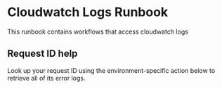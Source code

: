 # Cloudwatch Logs Runbook

This runbook contains workflows that access cloudwatch logs

## Request ID help

Look up your request ID using the environment-specific action below to retrieve all of its error logs.


